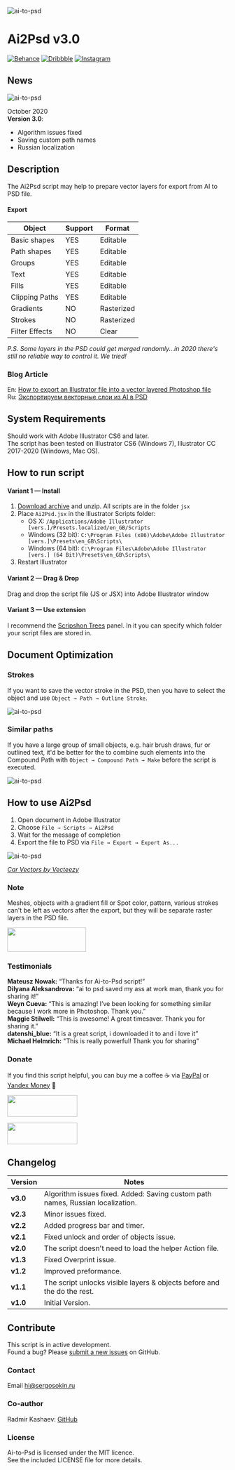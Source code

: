 ![ai-to-psd](images/cover.png)

# Ai2Psd v3.0
[![Behance](https://img.shields.io/badge/Behance-%40creold-0055FF.svg)](https://behance.net/creold) [![Dribbble](https://img.shields.io/badge/Dribbble-%40creold-DF3A7A.svg)](https://dribbble.com/creold) [![Instagram](https://img.shields.io/badge/Instagram-%40serg_osokin-8034B2.svg)](https://www.instagram.com/serg_osokin/)

## News 
![ai-to-psd](images/saving-name.png)

October 2020   
**Version 3.0**: 

* Algorithm issues fixed
* Saving custom path names
* Russian localization

## Description
The Ai2Psd script may help to prepare vector layers for export from AI to PSD file.

#### Export   

| Object | Support | Format |
| --- | --- | --- |
| Basic shapes | YES | Editable |
| Path shapes | YES | Editable |
| Groups | YES | Editable |
| Text | YES | Editable |
| Fills | YES | Editable |
| Clipping Paths | YES | Editable |
| Gradients | NO | Rasterized |
| Strokes | NO | Rasterized |
| Filter Effects | NO | Clear |

*P.S. Some layers in the PSD could get merged randomly...in 2020 there's still no reliable way to control it. We tried!*

### Blog Article

En: [How to export an Illustrator file into a vector layered Photoshop file](https://medium.com/@creold/how-to-export-a-illustrator-file-into-a-vector-layered-photoshop-file-2dcc274abf66)   
Ru: [Экспортируем векторные слои из AI в PSD](http://sergosokin.ru/blog/export-vector-ai-to-psd/)

## System Requirements

Should work with Adobe Illustrator CS6 and later.   
The script has been tested on Illustrator CS6 (Windows 7), Illustrator CC 2017-2020 (Windows, Mac OS).

## How to run script

#### Variant 1 — Install 

1. [Download archive] and unzip. All scripts are in the folder `jsx`
2. Place `Ai2Psd.jsx` in the Illustrator Scripts folder:
	- OS X: `/Applications/Adobe Illustrator [vers.]/Presets.localized/en_GB/Scripts`
	- Windows (32 bit): `C:\Program Files (x86)\Adobe\Adobe Illustrator [vers.]\Presets\en_GB\Scripts\`
	- Windows (64 bit): `C:\Program Files\Adobe\Adobe Illustrator [vers.] (64 Bit)\Presets\en_GB\Scripts\`
3. Restart Illustrator

[Download archive]: https://github.com/creold/ai-to-psd/archive/master.zip

#### Variant 2 — Drag & Drop
Drag and drop the script file (JS or JSX) into Adobe Illustrator window

#### Variant 3 — Use extension
I recommend the [Scripshon Trees] panel. In it you can specify which folder your script files are stored in.

[Scripshon Trees]: https://exchange.adobe.com/creativecloud.details.15873.scripshon-trees.html

## Document Optimization
### Strokes
If you want to save the vector stroke in the PSD, then you have to select the object and use `Object → Path → Outline Stroke`.   

![ai-to-psd](images/outline-stroke.png)

### Similar paths
If you have a large group of small objects, e.g. hair brush draws, fur or outlined text, it'd be better for the to combine such elements into the Compound Path with `Object → Compound Path → Make` before the script is executed.   

![ai-to-psd](images/make-compound.png)

## How to use Ai2Psd
1. Open document in Adobe Illustrator
2. Choose `File → Scripts → Ai2Psd`
3. Wait for the message of completion
4. Export the file to PSD via `File → Export → Export As...`

![ai-to-psd](images/demo.gif)   

*[Car Vectors by Vecteezy]*

[Car Vectors by Vecteezy]: https://www.vecteezy.com/free-vector/car

### Note
Meshes, objects with a gradient fill or Spot color, pattern, various strokes can't be left as vectors after the export, but they will be separate raster layers in the PSD file.

<a href="https://github.com/creold/ai-to-psd/archive/master.zip">
  <img width="180" height="55" src="images/download.png" >
</a>

### Testimonials   
**Mateusz Nowak:** “Thanks for Ai-to-Psd script!”   
**Dilyana Aleksandrova:** “ai to psd saved my ass at work man, thank you for sharing it!”   
**Weyn Cueva:** “This is amazing! I’ve been looking for something similar because I work more in Photoshop. Thank you.”   
**Maggie Stilwell:** “This is awesome! A great timesaver. Thank you for sharing it.”   
**datenshi_blue:** “It is a great script, i downloaded it to and i love it”   
**Michael Helmrich:** "This is really powerful! Thank you for sharing"

### Donate  
If you find this script helpful, you can buy me a coffee ☕️ via [PayPal] or [Yandex Money] 🙂  

[PayPal]: https://paypal.me/osokin/2usd
[Yandex Money]: https://money.yandex.ru/to/410011149615582
<a href="https://paypal.me/osokin/2usd">
  <img width="160" height="49" src="images/paypal_badge.gif" >
</a>  

<a href="https://money.yandex.ru/to/410011149615582">
  <img width="160" height="49" src="images/yandex_badge.gif" >
</a>


## Changelog 
| Version | Notes |
| --- | --- |
| **v3.0** | Algorithm issues fixed. Added: Saving custom path names, Russian localization. |
| **v2.3** | Minor issues fixed. |
| **v2.2** | Added progress bar and timer. |
| **v2.1** | Fixed unlock and order of objects issue. |
| **v2.0** | The script doesn't need to load the helper Action file. |
| **v1.3** | Fixed Overprint issue. |
| **v1.2** | Improved preformance. |
| **v1.1** | The script unlocks visible layers & objects before and the do the rest. |
| **v1.0** | Initial Version. |

## Contribute

This script is in active development.  
Found a bug? Please [submit a new issues](https://github.com/creold/ai-to-psd/issues) on GitHub.

### Contact
Email <hi@sergosokin.ru>  

### Co-author
Radmir Kashaev: [GitHub](https://github.com/rkashaev)  

### License

Ai-to-Psd is licensed under the MIT licence.  
See the included LICENSE file for more details.